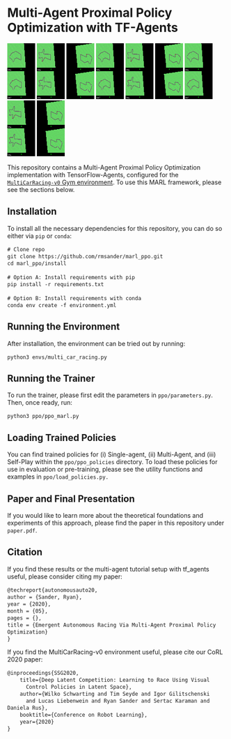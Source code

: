 # Multi-Agent Proximal Policy Optimization with TF-Agents

![Self Play](readme_img/self_play.gif)
![Multi Agent](readme_img/multi_agent_video.gif)
![Car Pushing](readme_img/car_pushing)
![Self Play](readme_img/self_play.gif)
![Multi Agent](readme_img/multi_agent_video.gif)
![Car Pushing](readme_img/car_pushing)
![Self Play](readme_img/self_play.gif)
![Multi Agent](readme_img/multi_agent_video.gif)
![Car Pushing](readme_img/car_pushing)


This repository contains a Multi-Agent Proximal Policy Optimization
implementation with TensorFlow-Agents, configured for the 
[`MultiCarRacing-v0` Gym environment](https://github.com/igilitschenski/multi_car_racing).
To use this MARL framework, please see the sections below.

## Installation
To install all the necessary dependencies for this repository, you can do so either 
via `pip` or `conda`:

```
# Clone repo
git clone https://github.com/rmsander/marl_ppo.git
cd marl_ppo/install

# Option A: Install requirements with pip
pip install -r requirements.txt

# Option B: Install requirements with conda
conda env create -f environment.yml
```

## Running the Environment
After installation, the environment can be tried out by running:
```
python3 envs/multi_car_racing.py
```

## Running the Trainer
To run the trainer, please first edit the parameters in `ppo/parameters.py`. 
Then, once ready, run:
```
python3 ppo/ppo_marl.py
```

## Loading Trained Policies
You can find trained policies for (i) Single-agent, (ii) Multi-Agent, and (iii) Self-Play
within the `ppo/ppo_policies` directory. To load these policies for use in evaluation or
pre-training, please see the utility functions and examples in `ppo/load_policies.py.`

## Paper and Final Presentation
If you would like to learn more about the theoretical foundations and experiments of this approach, 
please find the paper in this repository under `paper.pdf`.

## Citation
If you find these results or the multi-agent tutorial setup with tf_agents 
useful, please consider citing my paper:
```
@techreport{autonomousauto20,
author = {Sander, Ryan},
year = {2020},
month = {05},
pages = {},
title = {Emergent Autonomous Racing Via Multi-Agent Proximal Policy Optimization}
}
```
If you find the MultiCarRacing-v0 environment useful, please cite our CoRL 
2020 paper: 
```
@inproceedings{SSG2020,
    title={Deep Latent Competition: Learning to Race Using Visual
      Control Policies in Latent Space},
    author={Wilko Schwarting and Tim Seyde and Igor Gilitschenski
      and Lucas Liebenwein and Ryan Sander and Sertac Karaman and Daniela Rus},
    booktitle={Conference on Robot Learning},
    year={2020}
}
```

